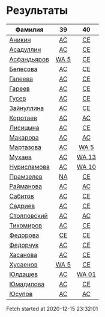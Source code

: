 # Результаты
Фамилия | 39| 40
---|:---:|:---:
[Аникин](Аникин/README.md)  | [AC](Аникин/39.md) | [CE](Аникин/40.md)
[Асадуллин](Асадуллин/README.md)  | [AC](Асадуллин/39.md) | [CE](Асадуллин/40.md)
[Асфандьяров](Асфандьяров/README.md)  | [WA 5](Асфандьяров/39.md) | [CE](Асфандьяров/40.md)
[Белесова](Белесова/README.md)  | [AC](Белесова/39.md) | [CE](Белесова/40.md)
[Галеева](Галеева/README.md)  | [AC](Галеева/39.md) | [CE](Галеева/40.md)
[Гареев](Гареев/README.md)  | [AC](Гареев/39.md) | [CE](Гареев/40.md)
[Гусев](Гусев/README.md)  | [AC](Гусев/39.md) | [CE](Гусев/40.md)
[Зайнуллина](Зайнуллина/README.md)  | [AC](Зайнуллина/39.md) | [CE](Зайнуллина/40.md)
[Коротаев](Коротаев/README.md)  | [AC](Коротаев/39.md) | [AC](Коротаев/40.md)
[Лисицына](Лисицына/README.md)  | [AC](Лисицына/39.md) | [CE](Лисицына/40.md)
[Макарова](Макарова/README.md)  | [AC](Макарова/39.md) | [AC](Макарова/40.md)
[Мартазова](Мартазова/README.md)  | [AC](Мартазова/39.md) | [WA 5](Мартазова/40.md)
[Мухаев](Мухаев/README.md)  | [AC](Мухаев/39.md) | [WA 13](Мухаев/40.md)
[Нурисламова](Нурисламова/README.md)  | [AC](Нурисламова/39.md) | [WA 10](Нурисламова/40.md)
[Прамзелев](Прамзелев/README.md)  | [NA](Прамзелев/39.md) | [CE](Прамзелев/40.md)
[Райманова](Райманова/README.md)  | [AC](Райманова/39.md) | [AC](Райманова/40.md)
[Сабитов](Сабитов/README.md)  | [AC](Сабитов/39.md) | [CE](Сабитов/40.md)
[Садриев](Садриев/README.md)  | [AC](Садриев/39.md) | [CE](Садриев/40.md)
[Столповский](Столповский/README.md)  | [AC](Столповский/39.md) | [AC](Столповский/40.md)
[Тихомиров](Тихомиров/README.md)  | [AC](Тихомиров/39.md) | [CE](Тихомиров/40.md)
[Федорова](Федорова/README.md)  | [CE](Федорова/39.md) | [CE](Федорова/40.md)
[Федорчук](Федорчук/README.md)  | [AC](Федорчук/39.md) | [CE](Федорчук/40.md)
[Хасанова](Хасанова/README.md)  | [AC](Хасанова/39.md) | [CE](Хасанова/40.md)
[Хусаенов](Хусаенов/README.md)  | [WA 5](Хусаенов/39.md) | [CE](Хусаенов/40.md)
[Юлдашев](Юлдашев/README.md)  | [AC](Юлдашев/39.md) | [WA 01](Юлдашев/40.md)
[Юмадилова](Юмадилова/README.md)  | [AC](Юмадилова/39.md) | [CE](Юмадилова/40.md)
[Юсупов](Юсупов/README.md)  | [AC](Юсупов/39.md) | [AC](Юсупов/40.md)

Fetch started at 2020-12-15 23:32:01
